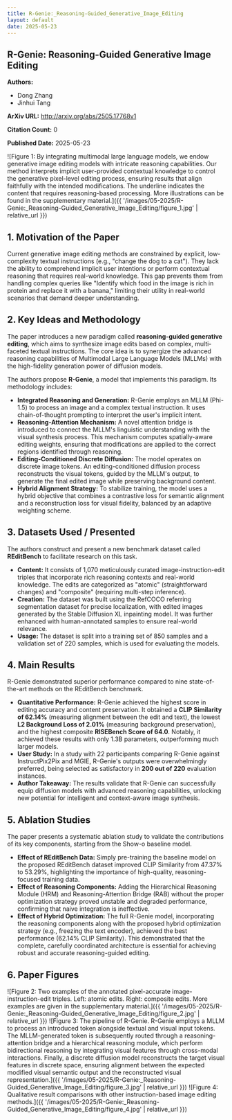 ```yaml
---
title: R-Genie:_Reasoning-Guided_Generative_Image_Editing
layout: default
date: 2025-05-23
---
```

## R-Genie: Reasoning-Guided Generative Image Editing
**Authors:**
- Dong Zhang
- Jinhui Tang

**ArXiv URL:** http://arxiv.org/abs/2505.17768v1

**Citation Count:** 0

**Published Date:** 2025-05-23

![Figure 1: By integrating multimodal large language models, we endow generative image editing models with intricate reasoning capabilities. Our method interprets implicit user-provided contextual knowledge to control the generative pixel-level editing process, ensuring results that align faithfully with the intended modifications. The underline indicates the content that requires reasoning-based processing. More illustrations can be found in the supplementary material.]({{ '/images/05-2025/R-Genie:_Reasoning-Guided_Generative_Image_Editing/figure_1.jpg' | relative_url }})
## 1. Motivation of the Paper
Current generative image editing methods are constrained by explicit, low-complexity textual instructions (e.g., "change the dog to a cat"). They lack the ability to comprehend implicit user intentions or perform contextual reasoning that requires real-world knowledge. This gap prevents them from handling complex queries like "Identify which food in the image is rich in protein and replace it with a banana," limiting their utility in real-world scenarios that demand deeper understanding.

## 2. Key Ideas and Methodology
The paper introduces a new paradigm called **reasoning-guided generative editing**, which aims to synthesize image edits based on complex, multi-faceted textual instructions. The core idea is to synergize the advanced reasoning capabilities of Multimodal Large Language Models (MLLMs) with the high-fidelity generation power of diffusion models.

The authors propose **R-Genie**, a model that implements this paradigm. Its methodology includes:
- **Integrated Reasoning and Generation:** R-Genie employs an MLLM (Phi-1.5) to process an image and a complex textual instruction. It uses chain-of-thought prompting to interpret the user's implicit intent.
- **Reasoning-Attention Mechanism:** A novel attention bridge is introduced to connect the MLLM's linguistic understanding with the visual synthesis process. This mechanism computes spatially-aware editing weights, ensuring that modifications are applied to the correct regions identified through reasoning.
- **Editing-Conditioned Discrete Diffusion:** The model operates on discrete image tokens. An editing-conditioned diffusion process reconstructs the visual tokens, guided by the MLLM's output, to generate the final edited image while preserving background content.
- **Hybrid Alignment Strategy:** To stabilize training, the model uses a hybrid objective that combines a contrastive loss for semantic alignment and a reconstruction loss for visual fidelity, balanced by an adaptive weighting scheme.

## 3. Datasets Used / Presented
The authors construct and present a new benchmark dataset called **REditBench** to facilitate research on this task.
- **Content:** It consists of 1,070 meticulously curated image-instruction-edit triples that incorporate rich reasoning contexts and real-world knowledge. The edits are categorized as "atomic" (straightforward changes) and "composite" (requiring multi-step inference).
- **Creation:** The dataset was built using the RefCOCO referring segmentation dataset for precise localization, with edited images generated by the Stable Diffusion XL inpainting model. It was further enhanced with human-annotated samples to ensure real-world relevance.
- **Usage:** The dataset is split into a training set of 850 samples and a validation set of 220 samples, which is used for evaluating the models.

## 4. Main Results
R-Genie demonstrated superior performance compared to nine state-of-the-art methods on the REditBench benchmark.
- **Quantitative Performance:** R-Genie achieved the highest score in editing accuracy and content preservation. It obtained a **CLIP Similarity of 62.14%** (measuring alignment between the edit and text), the lowest **L2 Background Loss of 2.01%** (measuring background preservation), and the highest composite **RISEBench Score of 64.0**. Notably, it achieved these results with only 1.3B parameters, outperforming much larger models.
- **User Study:** In a study with 22 participants comparing R-Genie against InstructPix2Pix and MGIE, R-Genie's outputs were overwhelmingly preferred, being selected as satisfactory in **200 out of 220** evaluation instances.
- **Author Takeaway:** The results validate that R-Genie can successfully equip diffusion models with advanced reasoning capabilities, unlocking new potential for intelligent and context-aware image synthesis.

## 5. Ablation Studies
The paper presents a systematic ablation study to validate the contributions of its key components, starting from the Show-o baseline model.
- **Effect of REditBench Data:** Simply pre-training the baseline model on the proposed REditBench dataset improved CLIP Similarity from 47.37% to 53.29%, highlighting the importance of high-quality, reasoning-focused training data.
- **Effect of Reasoning Components:** Adding the Hierarchical Reasoning Module (HRM) and Reasoning-Attention Bridge (RAB) without the proper optimization strategy proved unstable and degraded performance, confirming that naive integration is ineffective.
- **Effect of Hybrid Optimization:** The full R-Genie model, incorporating the reasoning components along with the proposed hybrid optimization strategy (e.g., freezing the text encoder), achieved the best performance (62.14% CLIP Similarity). This demonstrated that the complete, carefully coordinated architecture is essential for achieving robust and accurate reasoning-guided editing.

## 6. Paper Figures
![Figure 2: Two examples of the annotated pixel-accurate image-instruction-edit triples. Left: atomic edits. Right: composite edits. More examples are given in the supplementary material.]({{ '/images/05-2025/R-Genie:_Reasoning-Guided_Generative_Image_Editing/figure_2.jpg' | relative_url }})
![Figure 3: The pipeline of R-Genie. R-Genie employs a MLLM to process an introduced <REASON> token alongside textual and visual input tokens. The MLLM-generated <EDIT> token is subsequently routed through a reasoning-attention bridge and a hierarchical reasoning module, which perform bidirectional reasoning by integrating visual features through cross-modal interactions. Finally, a discrete diffusion model reconstructs the target visual features in discrete space, ensuring alignment between the expected modified visual semantic output and the reconstructed visual representation.]({{ '/images/05-2025/R-Genie:_Reasoning-Guided_Generative_Image_Editing/figure_3.jpg' | relative_url }})
![Figure 4: Qualitative result comparisons with other instruction-based image editing methods.]({{ '/images/05-2025/R-Genie:_Reasoning-Guided_Generative_Image_Editing/figure_4.jpg' | relative_url }})
